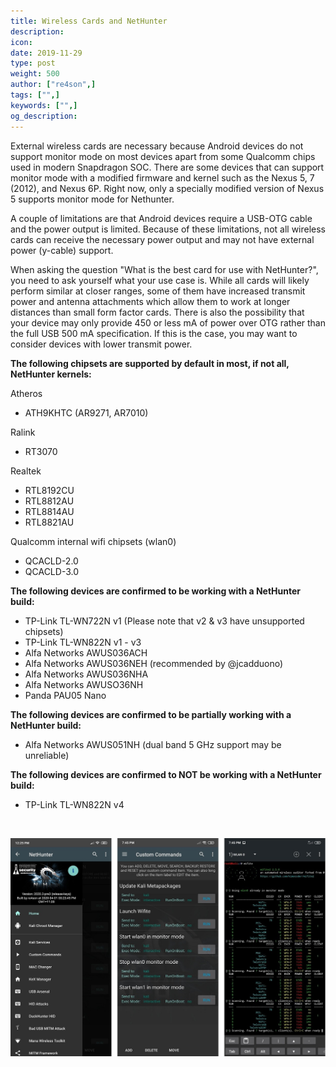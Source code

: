 ```yaml
---
title: Wireless Cards and NetHunter
description:
icon:
date: 2019-11-29
type: post
weight: 500
author: ["re4son",]
tags: ["",]
keywords: ["",]
og_description:
---
```


External wireless cards are necessary because Android devices do not support monitor mode on most devices apart from some Qualcomm chips used in modern Snapdragon SOC. There are some devices that can support monitor mode with a modified firmware and kernel such as the Nexus 5, 7 (2012), and Nexus 6P. Right now, only a specially modified version of Nexus 5 supports monitor mode for Nethunter.

A couple of limitations are that Android devices require a USB-OTG cable and the power output is limited. Because of these limitations, not all wireless cards can receive the necessary power output and may not have external power (y-cable) support.

When asking the question "What is the best card for use with NetHunter?", you need to ask yourself what your use case is.
While all cards will likely perform similar at closer ranges, some of them have increased transmit power and antenna attachments which allow them to work at longer distances than small form factor cards.
There is also the possibility that your device may only provide 450 or less mA of power over OTG rather than the full USB 500 mA specification. If this is the case, you may want to consider devices with lower transmit power.

**The following chipsets are supported by default in most, if not all, NetHunter kernels:**

Atheros
* ATH9KHTC (AR9271, AR7010)

Ralink
* RT3070

Realtek
* RTL8192CU
* RTL8812AU
* RTL8814AU
* RTL8821AU

Qualcomm internal wifi chipsets (wlan0)

- QCACLD-2.0
- QCACLD-3.0

**The following devices are confirmed to be working with a NetHunter build:**
* TP-Link TL-WN722N v1 (Please note that v2 & v3 have unsupported chipsets)
* TP-Link TL-WN822N v1 - v3
* Alfa Networks AWUS036ACH
* Alfa Networks AWUS036NEH (recommended by @jcadduono)
* Alfa Networks AWUS036NHA
* Alfa Networks AWUSO36NH
* Panda PAU05 Nano

**The following devices are confirmed to be partially working with a NetHunter build:**
* Alfa Networks AWUS051NH (dual band 5 GHz support may be unreliable)

**The following devices are confirmed to NOT be working with a NetHunter build:**

* TP-Link TL-WN822N v4

&nbsp;

![](./nethunter-wlan0monitor.jpg)